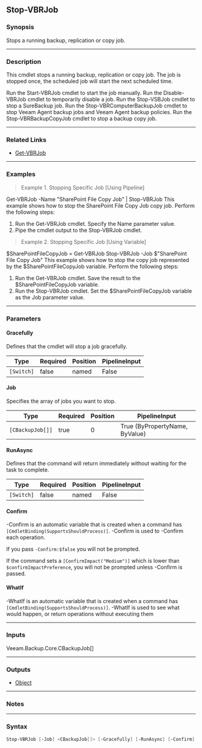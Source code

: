 Stop-VBRJob
-----------

### Synopsis
Stops a running backup, replication or copy job.

---

### Description

This cmdlet stops a running backup, replication or copy job. The job is stopped once, the scheduled job will start the next scheduled time.

Run the Start-VBRJob cmdlet to start the job manually.
Run the Disable-VBRJob cmdlet to temporarily disable a job.
Run the Stop-VSBJob cmdlet to stop a SureBackup job.
Run the Stop-VBRComputerBackupJob cmdlet to stop Veeam Agent backup jobs and Veeam Agent backup policies.
Run the Stop-VBRBackupCopyJob cmdlet to stop a backup copy job.

---

### Related Links
* [Get-VBRJob](Get-VBRJob)

---

### Examples
> Example 1. Stopping Specific Job [Using Pipeline]

Get-VBRJob -Name "SharePoint File Copy Job" | Stop-VBRJob
This example shows how to stop the SharePoint File Copy Job copy job.
Perform the following steps:
1. Run the Get-VBRJob cmdlet. Specify the Name parameter value.
2. Pipe the cmdlet output to the Stop-VBRJob cmdlet.
> Example 2. Stopping Specific Job [Using Variable]

$SharePointFileCopyJob = Get-VBRJob
Stop-VBRJob -Job $"SharePoint File Copy Job"
This example shows how to stop the copy job represented by the $SharePointFileCopyJob variable.
Perform the following steps:
1. Run the Get-VBRJob cmdlet. Save the result to the $SharePointFileCopyJob variable.
2. Run the Stop-VBRJob cmdlet. Set the $SharePointFileCopyJob variable as the Job parameter value.

---

### Parameters
#### **Gracefully**
Defines that the cmdlet will stop a job gracefully.

|Type      |Required|Position|PipelineInput|
|----------|--------|--------|-------------|
|`[Switch]`|false   |named   |False        |

#### **Job**
Specifies the array of jobs you want to stop.

|Type            |Required|Position|PipelineInput                 |
|----------------|--------|--------|------------------------------|
|`[CBackupJob[]]`|true    |0       |True (ByPropertyName, ByValue)|

#### **RunAsync**
Defines that the command will return immediately without waiting for the task to complete.

|Type      |Required|Position|PipelineInput|
|----------|--------|--------|-------------|
|`[Switch]`|false   |named   |False        |

#### **Confirm**
-Confirm is an automatic variable that is created when a command has ```[CmdletBinding(SupportsShouldProcess)]```.
-Confirm is used to -Confirm each operation.

If you pass ```-Confirm:$false``` you will not be prompted.

If the command sets a ```[ConfirmImpact("Medium")]``` which is lower than ```$confirmImpactPreference```, you will not be prompted unless -Confirm is passed.

#### **WhatIf**
-WhatIf is an automatic variable that is created when a command has ```[CmdletBinding(SupportsShouldProcess)]```.
-WhatIf is used to see what would happen, or return operations without executing them

---

### Inputs
Veeam.Backup.Core.CBackupJob[]

---

### Outputs
* [Object](https://learn.microsoft.com/en-us/dotnet/api/System.Object)

---

### Notes

---

### Syntax
```PowerShell
Stop-VBRJob [-Job] <CBackupJob[]> [-Gracefully] [-RunAsync] [-Confirm] [-WhatIf] [<CommonParameters>]
```
